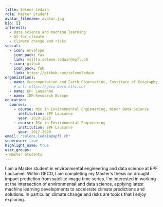 ```yaml
---
title: Sélène Ledain
role: Master Student
avatar_filename: avatar.jpg
bio: []
interests:
  - Data science and machine learning
  - AI for climate
  - Climate change and risks
social:
  - icon: envelope
    icon_pack: fas
    link: mailto:selene.ledain@epfl.ch
  - icon: github
    icon_pack: fab
    link: https://github.com/seleneledain
organizations:
  - name: Geocomputation and Earth Observation, Institute of Geography, University of Bern
    # url: https://geco-bern.ethz.ch/
  - name: EPF Lausanne
  - name: IBM Research Europe
education:
  courses:
    - course: MSc in Environmental Engineering, minor Data Science
      institution: EPF Lausanne
      year: 2020-2023
    - course: BSc in Environmental Engineering
      institution: EPF Lausanne
      year: 2017-2020
email: "selene.ledain@epfl.ch"
superuser: true
highlight_name: true
user_groups:
- Master Students
---
```


I am a Master student in environmental engineering and data science at EPF Lausanne. Within GECO, I am completing my Master's thesis on drought impact prediction from satellite image time series. I'm interested in working at the intersection of environmental and data science, applying latest machine learning developments to accelerate climate predictions and solutions. In particular, climate change and risks are topics that I enjoy exploring.
